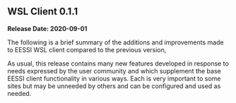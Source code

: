 ## WSL Client  0.1.1

**Release Date: 2020-09-01**

The following is a brief summary of the additions and improvements made to EESSI WSL client compared to the previous version,

As usual, this release contains many new features developed in response to needs expressed by the user community and which supplement the base EESSI client functionality in various ways. Each is very important to some sites but may be unneeded by others and can be configured and used as needed.